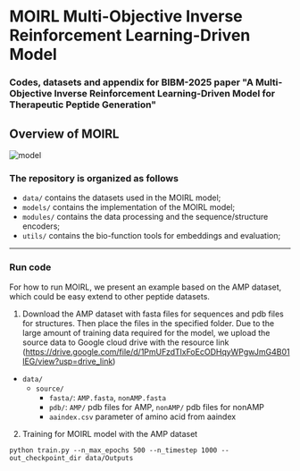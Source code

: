 # MOIRL Multi-Objective Inverse Reinforcement Learning-Driven Model

### Codes, datasets and appendix for BIBM-2025 paper "A Multi-Objective Inverse Reinforcement Learning-Driven Model for Therapeutic Peptide Generation"

## Overview of MOIRL 

![model](./data/model.png)

### The repository is organized as follows

- `data/` contains the datasets used in the MOIRL model;
- `models/` contains the implementation of the MOIRL model;
- `modules/` contains the data processing and the sequence/structure encoders;
- `utils/` contains the bio-function tools for embeddings and evaluation;
---

### Run code

For how to run MOIRL, we present an example based on the AMP dataset, which could be easy extend to other peptide datasets.
1. Download the AMP dataset with fasta files for sequences and pdb files for structures. Then place the files in the specified folder. Due to the large amount of training data required for the model, we upload the source data to Google cloud drive with the resource link (https://drive.google.com/file/d/1PmUFzdTlxFoEcODHqyWPgwJmG4B01lEG/view?usp=drive_link)
- `data/`
  + `source/`
      + `fasta/`: `AMP.fasta`, `nonAMP.fasta`
      + `pdb/`: `AMP/` pdb files for AMP, `nonAMP/` pdb files for nonAMP
      + `aaindex.csv` parameter of amino acid from aaindex
2. Training for MOIRL model with the AMP dataset
```
python train.py --n_max_epochs 500 --n_timestep 1000 --out_checkpoint_dir data/Outputs
```
